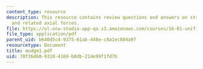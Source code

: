```yaml
---
content_type: resource
description: This resource contains review questions and answers on stress and deformations,
  and related axial forces.
file: https://ol-ocw-studio-app-qa.s3.amazonaws.com/courses/16-01-unified-engineering-i-ii-iii-iv-fall-2005-spring-2006/70f36d6893184169b0db214e99f1fd7b_mudgm1.pdf
file_type: application/pdf
parent_uid: b640d5c4-9375-61ab-448e-c8a1ec804a97
resourcetype: Document
title: mudgm1.pdf
uid: 70f36d68-9318-4169-b0db-214e99f1fd7b
---
```

